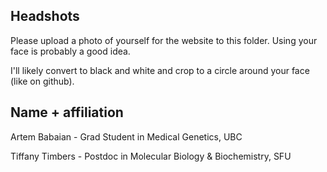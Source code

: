 ## Headshots

Please upload a photo of yourself for the website to this folder.
Using your face is probably a good idea.

I'll likely convert to black and white and crop to a circle around your face (like on github).

## Name + affiliation

Artem Babaian - Grad Student in Medical Genetics, UBC

Tiffany Timbers - Postdoc in Molecular Biology & Biochemistry, SFU

